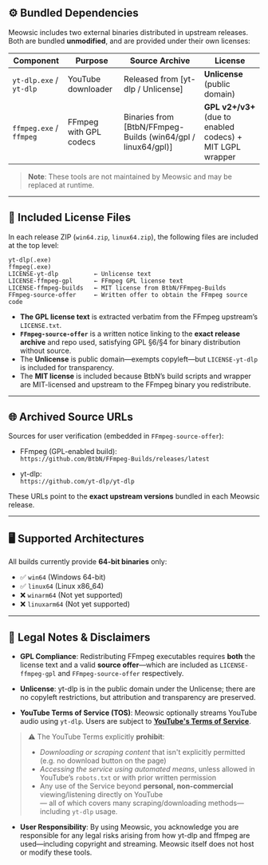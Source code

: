 ## ⚙️ Bundled Dependencies

Meowsic includes two external binaries distributed in upstream releases. Both are bundled **unmodified**, and are provided under their own licenses:

| Component               | Purpose                | Source Archive                                               | License                                                    |
| ----------------------- | ---------------------- | ------------------------------------------------------------ | ---------------------------------------------------------- |
| `yt-dlp.exe` / `yt-dlp` | YouTube downloader     | Released from [yt-dlp / Unlicense]                           | **Unlicense** (public domain)                              |
| `ffmpeg.exe` / `ffmpeg` | FFmpeg with GPL codecs | Binaries from [BtbN/FFmpeg-Builds (win64/gpl / linux64/gpl)] | **GPL v2+/v3+** (due to enabled codecs) + MIT LGPL wrapper |

> **Note**: These tools are not maintained by Meowsic and may be replaced at runtime.

---

## 📄 Included License Files

In each release ZIP (`win64.zip`, `linux64.zip`), the following files are included at the top level:

```
yt-dlp(.exe)
ffmpeg(.exe)
LICENSE-yt-dlp          ← Unlicense text
LICENSE-ffmpeg-gpl      ← FFmpeg GPL license text
LICENSE-ffmpeg-builds   ← MIT license from BtbN/FFmpeg-Builds
FFmpeg-source-offer     ← Written offer to obtain the FFmpeg source code
```

- **The GPL license text** is extracted verbatim from the FFmpeg upstream’s `LICENSE.txt`.
- **`FFmpeg-source-offer`** is a written notice linking to the **exact release archive** and repo used, satisfying GPL §6/§4 for binary distribution without source.
- The **Unlicense** is public domain—exempts copyleft—but `LICENSE-yt-dlp` is included for transparency.
- The **MIT license** is included because BtbN’s build scripts and wrapper are MIT-licensed and upstream to the FFmpeg binary you redistribute.

---

## 🌐 Archived Source URLs

Sources for user verification (embedded in `FFmpeg-source-offer`):

- FFmpeg (GPL-enabled build):  
  `https://github.com/BtbN/FFmpeg-Builds/releases/latest`

- yt-dlp:  
  `https://github.com/yt-dlp/yt-dlp`

These URLs point to the **exact upstream versions** bundled in each Meowsic release.

---

## 🖥️ Supported Architectures

All builds currently provide **64-bit binaries** only:

- ✅ `win64` (Windows 64-bit)
- ✅ `linux64` (Linux x86_64)
- ❌ `winarm64` (Not yet supported)
- ❌ `linuxarm64` (Not yet supported)

---

## 📜 Legal Notes & Disclaimers

- **GPL Compliance**: Redistributing FFmpeg executables requires **both** the license text and a valid **source offer**—which are included as `LICENSE-ffmpeg-gpl` and `FFmpeg-source-offer` respectively.

- **Unlicense**: yt-dlp is in the public domain under the Unlicense; there are no copyleft restrictions, but attribution and transparency are preserved.

- **YouTube Terms of Service (TOS)**: Meowsic optionally streams YouTube audio using `yt-dlp`. Users are subject to [**YouTube's Terms of Service**](https://www.youtube.com/t/terms).

> ⚠️ The YouTube Terms explicitly **prohibit**:
>
> - _Downloading or scraping content_ that isn't explicitly permitted (e.g. no download button on the page)
> - _Accessing the service using automated means_, unless allowed in YouTube’s `robots.txt` or with prior written permission
> - Any use of the Service beyond **personal, non-commercial** viewing/listening directly on YouTube  
>   — all of which covers many scraping/downloading methods—including `yt-dlp` usage.

- **User Responsibility**: By using Meowsic, you acknowledge you are responsible for any legal risks arising from how yt-dlp and ffmpeg are used—including copyright and streaming. Meowsic itself does not host or modify these tools.
